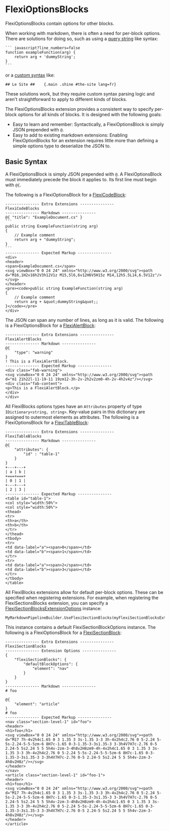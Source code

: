 ﻿# FlexiOptionsBlocks
FlexiOptionsBlocks contain options for other blocks.  

When working with markdown, there is often a need for per-block options.
There are solutions for doing so, such as using 
a [query string](https://github.com/middleman/middleman-syntax#markdown) like syntax:

````
``` javascript?line_numbers=false
function exampleFunction(arg) {
    return arg + 'dummyString';
}
```
````

or a [custom syntax](https://michelf.ca/projects/php-markdown/extra/#spe-attr) like:
```
## Le Site ##    {.main .shine #the-site lang=fr}
```

These solutions work, but they require custom syntax parsing logic and aren't straightforward to 
apply to different kinds of blocks.  

The FlexiOptionsBlocks extension provides a consistent way to specify per-block options for all kinds of blocks. It is designed with the following goals:

- Easy to learn and remember: Syntactically, a FlexiOptionsBlock is simply JSON prepended with `@`.
- Easy to add to existing markdown extensions: Enabling FlexiOptionBlocks for an extension requires little more than defining a
  simple options type to deserialize the JSON to.

## Basic Syntax
A FlexiOptionsBlock is simply JSON prepended with `@`. A FlexiOptionsBlock must immediately precede the block it applies to.
Its first line must begin with `@{`.

The following is a FlexiOptionsBlock for a 
[FlexiCodeBlock](https://github.com/JeremyTCD/Markdig.Extensions.FlexiBlocks/blob/master/specs/FlexiCodeBlocksSpecs.md):
```````````````````````````````` none
--------------- Extra Extensions ---------------
FlexiCodeBlocks
--------------- Markdown ---------------
@{ "title": "ExampleDocument.cs" }
```
public string ExampleFunction(string arg)
{
    // Example comment
    return arg + "dummyString";
}
```
--------------- Expected Markup ---------------
<div>
<header>
<span>ExampleDocument.cs</span>
<svg viewBox="0 0 24 24" xmlns="http://www.w3.org/2000/svg"><path d="M16,1H2v16h2V3h12V1z M15,5l6,6v12H6V5H15z M14,12h5.5L14,6.5V12z"/></svg>
</header>
<pre><code>public string ExampleFunction(string arg)
{
    // Example comment
    return arg + &quot;dummyString&quot;;
}</code></pre>
</div>
````````````````````````````````

The JSON can span any number of lines, as long as it is valid. The following is a FlexiOptionsBlock for a
[FlexiAlertBlock](https://github.com/JeremyTCD/Markdig.Extensions.FlexiBlocks/blob/master/specs/FlexiAlertBlocksSpecs.md): 
```````````````````````````````` none
--------------- Extra Extensions ---------------
FlexiAlertBlocks
--------------- Markdown ---------------
@{
    "type": "warning"
}
! This is a FlexiAlertBlock.
--------------- Expected Markup ---------------
<div class="fab-warning">
<svg viewBox="0 0 24 24" xmlns="http://www.w3.org/2000/svg"><path d="m1 21h22l-11-19-11 19zm12-3h-2v-2h2v2zm0-4h-2v-4h2v4z"/></svg>
<div class="fab-content">
<p>This is a FlexiAlertBlock.</p>
</div>
</div>
````````````````````````````````

All FlexiBlocks options types have an `Attributes` property of type `IDictionary<string, string>`. Key-value
pairs in this dictionary are assigned to outermost elements as attributes. The following is a FlexiOptionsBlock for a
[FlexiTableBlock](https://github.com/JeremyTCD/Markdig.Extensions.FlexiBlocks/blob/master/specs/FlexiTableBlocksSpecs.md): 
```````````````````````````````` none
--------------- Extra Extensions ---------------
FlexiTableBlocks
--------------- Markdown ---------------
@{
    "attributes": {
        "id" : "table-1"
    }
}
+---+---+
| a | b |
+===+===+
| 0 | 1 |
+---+---+
| 2 | 3 |
--------------- Expected Markup ---------------
<table id="table-1">
<col style="width:50%">
<col style="width:50%">
<thead>
<tr>
<th>a</th>
<th>b</th>
</tr>
</thead>
<tbody>
<tr>
<td data-label="a"><span>0</span></td>
<td data-label="b"><span>1</span></td>
</tr>
<tr>
<td data-label="a"><span>2</span></td>
<td data-label="b"><span>3</span></td>
</tr>
</tbody>
</table>
````````````````````````````````

All FlexiBlocks extensions allow for default per-block options. These can be specified when registering extensions.
For example, when registering the FlexiSectionsBlocks extension, you can specify a [FlexiSectionBlocksExtensionOptions](https://github.com/JeremyTCD/Markdig.Extensions.FlexiBlocks/blob/master/specs/FlexiSectionBlocksSpecs.md#flexisectionblocksextensionoptions)
instance:

``` 
MyMarkdownPipelineBuilder.UseFlexiSectionBlocks(myFlexiSectionBlocksExtensionOptions);
```
This instance contains a default FlexiSectionBlockOptions instance.
The following is a FlexiOptionsBlock for a
[FlexiSectionBlock](https://github.com/JeremyTCD/Markdig.Extensions.FlexiBlocks/blob/master/specs/FlexiSectionBlocksSpecs.md): 
```````````````````````````````` none
--------------- Extra Extensions ---------------
FlexiSectionBlocks
--------------- Extension Options ---------------
{
    "flexiSectionBlocks": {
        "defaultBlockOptions": {
            "element": "nav"
        }
    }
}
--------------- Markdown ---------------
# foo

@{
    "element": "article"
}
# foo
--------------- Expected Markup ---------------
<nav class="section-level-1" id="foo">
<header>
<h1>foo</h1>
<svg viewBox="0 0 24 24" xmlns="http://www.w3.org/2000/svg"><path d="M17 7h-4v2h4c1.65 0 3 1.35 3 3s-1.35 3-3 3h-4v2h4c2.76 0 5-2.24 5-5s-2.24-5-5-5zm-6 8H7c-1.65 0-3-1.35-3-3s1.35-3 3-3h4V7H7c-2.76 0-5 2.24-5 5s2.24 5 5 5h4v-2zm-3-4h8v2H8zm9-4h-4v2h4c1.65 0 3 1.35 3 3s-1.35 3-3 3h-4v2h4c2.76 0 5-2.24 5-5s-2.24-5-5-5zm-6 8H7c-1.65 0-3-1.35-3-3s1.35-3 3-3h4V7H7c-2.76 0-5 2.24-5 5s2.24 5 5 5h4v-2zm-3-4h8v2H8z"/></svg>
</header>
</nav>
<article class="section-level-1" id="foo-1">
<header>
<h1>foo</h1>
<svg viewBox="0 0 24 24" xmlns="http://www.w3.org/2000/svg"><path d="M17 7h-4v2h4c1.65 0 3 1.35 3 3s-1.35 3-3 3h-4v2h4c2.76 0 5-2.24 5-5s-2.24-5-5-5zm-6 8H7c-1.65 0-3-1.35-3-3s1.35-3 3-3h4V7H7c-2.76 0-5 2.24-5 5s2.24 5 5 5h4v-2zm-3-4h8v2H8zm9-4h-4v2h4c1.65 0 3 1.35 3 3s-1.35 3-3 3h-4v2h4c2.76 0 5-2.24 5-5s-2.24-5-5-5zm-6 8H7c-1.65 0-3-1.35-3-3s1.35-3 3-3h4V7H7c-2.76 0-5 2.24-5 5s2.24 5 5 5h4v-2zm-3-4h8v2H8z"/></svg>
</header>
</article>
````````````````````````````````
